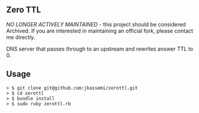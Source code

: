 ## Zero TTL

*NO LONGER ACTIVELY MAINTAINED* - this project should be considered Archived. If you are interested in maintaining an official fork, please contact me directly.

DNS server that passes through to an upstream and rewrites answer TTL to 0.

## Usage

    > $ git clone git@github.com:jkassemi/zerottl.git
    > $ cd zerottl
    > $ bundle install
    > $ sudo ruby zerottl.rb
